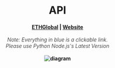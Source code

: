 <h1 align="center">API</h1>

<h4 align="center">
  <a href="https://ethglobal.com/">ETHGlobal</a> | <a href="https://ethglobal.com/">Website</a>
  <br><br>
  <span style="font-weight: 300; font-style: italic;">Note: Everything in blue is a clickable link.</span>
  <br>
  <span style="font-weight: 300; font-style: italic;">Please use Python Node.js's Latest Version</span>
  <br><br>
  <img src="assets/logo.jpeg" alt="diagram">
</h4>